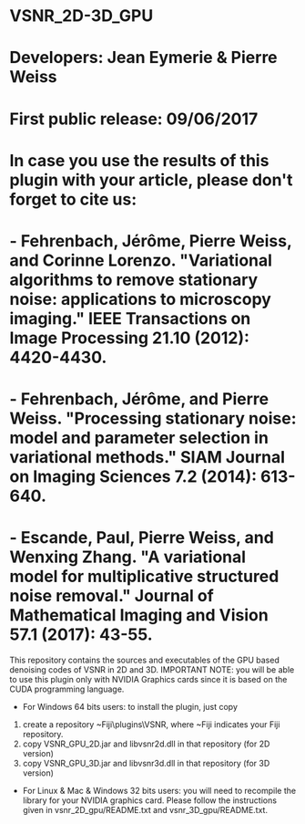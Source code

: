 # VSNR_2D-3D_GPU
# Developers: Jean Eymerie & Pierre Weiss																	
# First public release: 09/06/2017																			
# In case you use the results of this plugin with your article, please don't forget to cite us:
#
# - Fehrenbach, Jérôme, Pierre Weiss, and Corinne Lorenzo. "Variational algorithms to remove stationary noise: applications to microscopy imaging." IEEE Transactions on Image Processing 21.10 (2012): 4420-4430.
# - Fehrenbach, Jérôme, and Pierre Weiss. "Processing stationary noise: model and parameter selection in variational methods." SIAM Journal on Imaging Sciences 7.2 (2014): 613-640.
# - Escande, Paul, Pierre Weiss, and Wenxing Zhang. "A variational model for multiplicative structured noise removal." Journal of Mathematical Imaging and Vision 57.1 (2017): 43-55.

This repository contains the sources and executables of the GPU based denoising codes of VSNR in 2D and 3D. 
IMPORTANT NOTE: you will be able to use this plugin only with NVIDIA Graphics cards since it is based on the CUDA programming language.

- For Windows 64 bits users:
to install the plugin, just copy 
1) create a repository ~Fiji\plugins\VSNR, where ~Fiji indicates your Fiji repository.
2) copy VSNR_GPU_2D.jar and libvsnr2d.dll in that repository (for 2D version)
3) copy VSNR_GPU_3D.jar and libvsnr3d.dll in that repository (for 3D version)

- For Linux & Mac & Windows 32 bits users:
you will need to recompile the library for your NVIDIA graphics card. Please follow the instructions given in vsnr_2D_gpu/README.txt and  vsnr_3D_gpu/README.txt.
